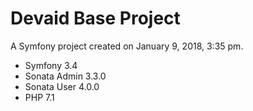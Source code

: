 Devaid Base Project
=======

A Symfony project created on January 9, 2018, 3:35 pm.

* Symfony 3.4
* Sonata Admin 3.3.0
* Sonata User 4.0.0
* PHP 7.1
